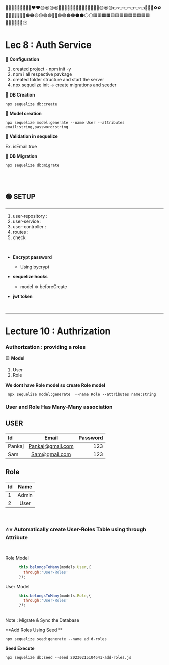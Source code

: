💛💛💛💛💛💛💛💛💛❤️❤️😍😍😍😍🙈🙈🙈🚗🚗🚗📘📘📘📗📗📗📔📕😍😍😍👉👉👉👈👈👈🎈🎈🎆⚽⚽🍔🍔🍿🍿🍟🔴🔴🟠🟠🟡🟡🟢🟢🔵🔵🟣🟣🟤🟤⚫⚫⚪⚪🟥🟥🟧🟧🟨🟨🟩🟩🟦🟦🟦🟪🟪🔶🔶🔷🔷🔲🔲🕑

# Lec 8 : Auth Service  


🔴 **Configuration**


1. created project - npm init -y
2. npm i all respective pavkage
3. created folder structure and start the server
4. npx sequelize init -> create migrations and seeder

 🔴 **DB Creation**
  
  `npx sequelize db:create`

🔴 **Model creation**

`npx sequelize model:generate --name User --attributes email:string,password:string`



🔴 **Validation in sequelize**

Ex. isEmail:true

🔴 **DB Migration** 

`npx sequelize db:migrate`

</br>
</br>

## 🟢  **SETUP** 
---

1. user-repository : 
2. user-service :
3. user-controller :
4. routes :
5. check

</br>

- **Encrypt password**
   - Using bycrypt

- **sequelize hooks** 
   - model => beforeCreate

- **jwt token**


</br>

***

# Lecture 10 : Authrization 


### Authorization : providing a roles 


🟨 **Model** 
1. User
2. Role

**We dont have Role model so create Role model**

` npx sequelize model:generate  --name Role --attributes name:string`

###  **User and Role Has Many-Many association**

## **USER**

| Id | Email | Password |
| :---- | :----: | ----: |
| Pankaj | Pankaj@gmail.com | 123 |
| Sam | Sam@gmail.com |  123 |

## **Role**

| Id | Name 
| :---- | :----: |
| 1 | Admin
| 2 | User 

</br>

### ⭐⭐ Automatically create User-Roles Table using through Attribute

</br>

Role Model
``` javascript  static associate(models) {
      this.belongsToMany(models.User,{
        through:'User-Roles'
      });
```
User Model
``` javascript  static associate(models) {
      this.belongsToMany(models.Role,{
        through:'User-Roles'
      });
```
</br>
Note : Migrate & Sync the Database 

**Add Roles Using Seed **

`npx sequelize seed:generate --name ad
d-roles`

**Seed Execute**

`npx sequelize db:seed --seed 20230215104641-add-roles.js`